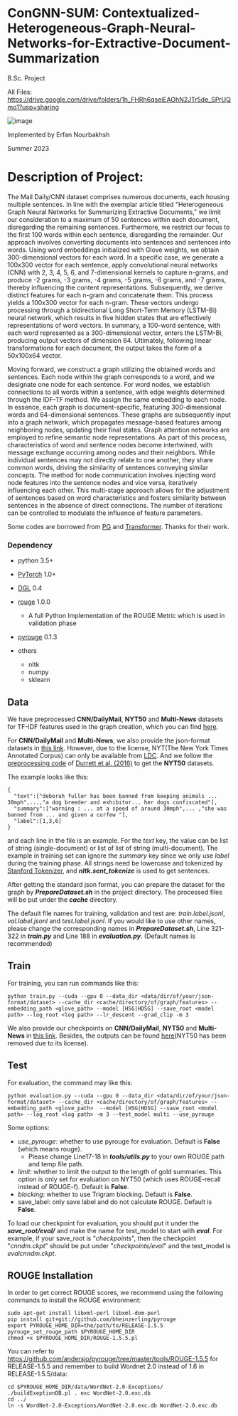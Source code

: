 # ConGNN-SUM: Contextualized-Heterogeneous-Graph-Neural-Networks-for-Extractive-Document-Summarization

B.Sc. Project

All Files: https://drive.google.com/drive/folders/1h_FHRh6qseiEAOhN2JTr5de_SPrUQmo1?usp=sharing

![image](https://github.com/Erfan2001/Heterogeneous-Graph-Neural-Networks-for-Extractive-Document-Summarization/assets/69463039/d7be478c-5573-434f-a5a8-0466ed863559)

Implemented by Erfan Nourbakhsh

Summer 2023

# Description of Project:

The Mail Daily/CNN dataset comprises numerous documents, each housing multiple sentences. In line with the exemplar article titled "Heterogeneous Graph Neural Networks for Summarizing Extractive Documents," we limit our consideration to a maximum of 50 sentences within each document, disregarding the remaining sentences. Furthermore, we restrict our focus to the first 100 words within each sentence, disregarding the remainder. Our approach involves converting documents into sentences and sentences into words. Using word embeddings initialized with Glove weights, we obtain 300-dimensional vectors for each word. In a specific case, we generate a 100x300 vector for each sentence, apply convolutional neural networks (CNN) with 2, 3, 4, 5, 6, and 7-dimensional kernels to capture n-grams, and produce -2 grams, -3 grams, -4 grams, -5 grams, -6 grams, and -7 grams, thereby influencing the content representations. Subsequently, we derive distinct features for each n-gram and concatenate them. This process yields a 100x300 vector for each n-gram. These vectors undergo processing through a bidirectional Long Short-Term Memory (LSTM-Bi) neural network, which results in five hidden states that are effectively representations of word vectors. In summary, a 100-word sentence, with each word represented as a 300-dimensional vector, enters the LSTM-Bi, producing output vectors of dimension 64. Ultimately, following linear transformations for each document, the output takes the form of a 50x100x64 vector.

Moving forward, we construct a graph utilizing the obtained words and sentences. Each node within the graph corresponds to a word, and we designate one node for each sentence. For word nodes, we establish connections to all words within a sentence, with edge weights determined through the IDF-TF method. We assign the same embedding to each node. In essence, each graph is document-specific, featuring 300-dimensional words and 64-dimensional sentences. These graphs are subsequently input into a graph network, which propagates message-based features among neighboring nodes, updating their final states. Graph attention networks are employed to refine semantic node representations. As part of this process, characteristics of word and sentence nodes become intertwined, with message exchange occurring among nodes and their neighbors. While individual sentences may not directly relate to one another, they share common words, driving the similarity of sentences conveying similar concepts. The method for node communication involves injecting word node features into the sentence nodes and vice versa, iteratively influencing each other. This multi-stage approach allows for the adjustment of sentences based on word characteristics and fosters similarity between sentences in the absence of direct connections. The number of iterations can be controlled to modulate the influence of feature parameters.

Some codes are borrowed from [PG](https://github.com/abisee/pointer-generator) and [Transformer](https://github.com/jadore801120/attention-is-all-you-need-pytorch). Thanks for their work.

### Dependency 

- python 3.5+
- [PyTorch](https://pytorch.org/) 1.0+
- [DGL](http://dgl.ai) 0.4
- [rouge](https://github.com/pltrdy/rouge) 1.0.0
  - A full Python Implementation of the ROUGE Metric which is used in validation phase
- [pyrouge](https://github.com/bheinzerling/pyrouge) 0.1.3

- others
  - nltk
  - numpy
  - sklearn



## Data

We have preprocessed **CNN/DailyMail**, **NYT50** and **Multi-News** datasets for TF-IDF features used in the graph creation, which you can find [here](https://drive.google.com/open?id=1oIYBwmrB9_alzvNDBtsMENKHthE9SW9z).

For **CNN/DailyMail** and **Multi-News**, we also provide the json-format datasets in [this link](https://drive.google.com/open?id=1JW033KefyyoYUKUFj6GqeBFZSHjksTfr).  However, due to the license, NYT(The New York Times Annotated Corpus) can only be available from [LDC](https://catalog.ldc.upenn.edu/LDC2008T19). And we follow the [preprocessing code](http://nlp.cs.berkeley.edu/projects/summarizer.shtml) of [Durrett et al. (2016)](http://nlp.cs.berkeley.edu/pubs/Durrett-BergKirkpatrick-Klein_2016_LearningSumm_paper.pdf) to get the **NYT50** datasets. 

The example looks like this:

```
{
  "text":["deborah fuller has been banned from keeping animals ... 30mph",...,"a dog breeder and exhibitor... her dogs confiscated"],
  "summary":["warning : ... at a speed of around 30mph",... ,"she was banned from ... and given a curfew "],
  "label":[1,3,6]
}
```

and each line in the file is an example.  For the *text* key, the value can be list of string (single-document) or list of list of string (multi-document). The example in training set can ignore the *summary* key since we only use *label* during the training phase. All strings need be lowercase and tokenized by [Stanford Tokenizer](https://nlp.stanford.edu/software/tokenizer.shtml), and  ***nltk.sent_tokenize*** is used to get sentences.

After getting the standard json format, you can prepare the dataset for the graph by ***PrepareDataset.sh*** in the project directory. The processed files will be put under the ***cache*** directory.

The default file names for training, validation and test are: *train.label.jsonl*, *val.label.jsonl* and *test.label.jsonl*. If you would like to use other names, please change the corresponding names in  ***PrepareDataset.sh***,  Line 321-322 in ***train.py*** and Line 188 in ***evaluation.py***. (Default names is recommended)



## Train

For training, you can run commands like this:

```shell
python train.py --cuda --gpu 0 --data_dir <data/dir/of/your/json-format/dataset> --cache_dir <cache/directory/of/graph/features> --embedding_path <glove_path> --model [HSG|HDSG] --save_root <model path> --log_root <log path> --lr_descent --grad_clip -m 3
```



We also provide our checkpoints on **CNN/DailyMail**, **NYT50** and **Multi-News** in [this link](https://drive.google.com/open?id=16wA_JZRm3PrDJgbBiezUDExYmHZobgsB). Besides, the outputs can be found [here](https://drive.google.com/open?id=1VArOyIbGO8ayW0uF8RcmN4Lh2DDtmcQz)(NYT50 has been removed due to its license).



## Test

For evaluation, the command may like this:

```shell
python evaluation.py --cuda --gpu 0 --data_dir <data/dir/of/your/json-format/dataset> --cache_dir <cache/directory/of/graph/features> --embedding_path <glove_path>  --model [HSG|HDSG] --save_root <model path> --log_root <log path> -m 3 --test_model multi --use_pyrouge
```

Some options:

- *use_pyrouge*: whether to use pyrouge for evaluation. Default is **False** (which means rouge).
  - Please change Line17-18 in ***tools/utils.py*** to your own ROUGE path and temp file path.
- *limit*: whether to limit the output to the length of gold summaries. This option is only set for evaluation on NYT50 (which uses ROUGE-recall instead of ROUGE-f). Default is **False**.
- *blocking*: whether to use Trigram blocking. Default is **False**.
- save_label: only save label and do not calculate ROUGE. Default is **False**.



To load our checkpoint for evaluation, you should put it under the ***save_root/eval/*** and make the name for test_model to start with ***eval***. For example, if your save_root is "*checkpoints*", then the checkpoint "*cnndm.ckpt*" should be put under "*checkpoints/eval*" and the test_model is *evalcnndm.ckpt*.



## ROUGE Installation

In order to get correct ROUGE scores, we recommend using the following commands to install the ROUGE environment:

```shell
sudo apt-get install libxml-perl libxml-dom-perl
pip install git+git://github.com/bheinzerling/pyrouge
export PYROUGE_HOME_DIR=the/path/to/RELEASE-1.5.5
pyrouge_set_rouge_path $PYROUGE_HOME_DIR
chmod +x $PYROUGE_HOME_DIR/ROUGE-1.5.5.pl
```

You can refer to https://github.com/andersjo/pyrouge/tree/master/tools/ROUGE-1.5.5 for RELEASE-1.5.5 and remember to build Wordnet 2.0 instead of 1.6 in RELEASE-1.5.5/data:

```shell
cd $PYROUGE_HOME_DIR/data/WordNet-2.0-Exceptions/
./buildExeptionDB.pl . exc WordNet-2.0.exc.db
cd ../
ln -s WordNet-2.0-Exceptions/WordNet-2.0.exc.db WordNet-2.0.exc.db
```
